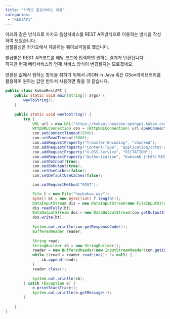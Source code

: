 ```yaml
---
title: "카카오 음성서비스 이용"
categories:
 - "RESTAPI"
---
```

  
아래와 같은 방식으로 카카오 음성서비스를 REST API방식으로 이용하는 방식을 작성하여 보았습니다.  
샘플음성은 카카오에서 제공하는 웨이브파일로 했습니다.  
  
발급받은 REST API코드를 해당 코드에 입력하면 원하는 결과가 반환됩니다.  
하지만 현재 베타서비스라 언제 서비스 방식이 변경될지는 모르겠네요.  

반환된 값에서 원하는 항목을 취하기 위해서 JSON in Java 혹은 GSon라이브러리를 활용하여 
원하는 값만 받아서 사용하면 좋을 것 같습니다.

```java
public class KakaoRestAPI {
	public static void main(String[] args) {
		wavToString();
	}
	
	public static void wavToString() {
		try {
			URL url = new URL("https://kakaoi-newtone-openapi.kakao.com/v1/recognize");
			HttpURLConnection con = (HttpURLConnection) url.openConnection();
			con.setConnectTimeout(5000);
			con.setReadTimeout(5000);
			con.addRequestProperty("Transfer-Encoding", "chunked");
			con.addRequestProperty("Content-Type", "application/octet-stream");
			con.addRequestProperty("X-DSS-Service", "DICTATION");
			con.addRequestProperty("Authorization", "KakaoAK {사용자 REST API 코드}");
			con.setDoInput(true);
			con.setDoOutput(true);
			con.setUseCaches(false);
			con.setDefaultUseCaches(false);

			con.setRequestMethod("POST");

			File f = new File("heykakao.wav"); 
			byte[] bt = new byte[(int) f.length()];
			DataInputStream dis = new DataInputStream(new FileInputStream(f));
			dis.readFully(bt);
			DataOutputStream dos = new DataOutputStream(con.getOutputStream());
			dos.write(bt);
			
			System.out.println(con.getResponseCode());
			BufferedReader reader;
			
			String read;
			StringBuilder sb = new StringBuilder();
			reader = new BufferedReader(new InputStreamReader(con.getInputStream(), "UTF-8"));
			while ((read = reader.readLine()) != null) {
				sb.append(read);
			}
			reader.close();
			
			System.out.println(sb);
		} catch (Exception e) {
			e.printStackTrace();
			System.out.println(e.getMessage());
		}
		
	}
}
```